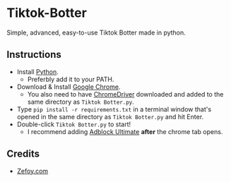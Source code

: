 # Tiktok-Botter
Simple, advanced, easy-to-use Tiktok Botter made in python.

## Instructions
- Install [Python](https://www.python.org/downloads/).
  - Preferbly add it to your PATH.
- Download & Install [Google Chrome](https://www.google.com/chrome/).
  - You also need to have [ChromeDriver](https://chromedriver.chromium.org/downloads) downloaded and added to the same directory as `Tiktok Botter.py`.
- Type `pip install -r requirements.txt` in a terminal window that's opened in the same directory as `Tiktok Botter.py` and hit Enter.
- Double-click `Tiktok Botter.py` to start!
  - I recommend adding [Adblock Ultimate]() **after** the chrome tab opens.

## Credits
- [Zefoy.com](https://zefoy.com)
